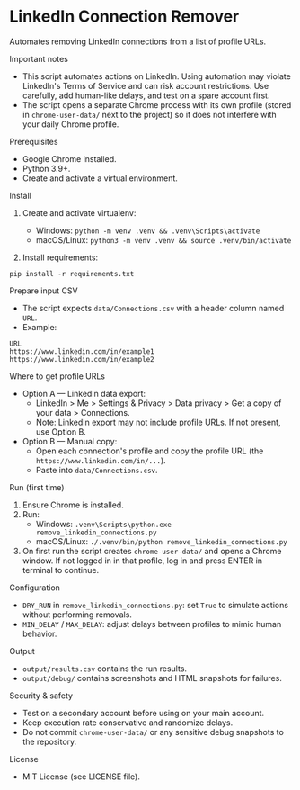 # LinkedIn Connection Remover

Automates removing LinkedIn connections from a list of profile URLs.

Important notes
- This script automates actions on LinkedIn. Using automation may violate LinkedIn's Terms of Service and can risk account restrictions. Use carefully, add human-like delays, and test on a spare account first.
- The script opens a separate Chrome process with its own profile (stored in `chrome-user-data/` next to the project) so it does not interfere with your daily Chrome profile.

Prerequisites
- Google Chrome installed.
- Python 3.9+.
- Create and activate a virtual environment.

Install
1. Create and activate virtualenv:
   - Windows: `python -m venv .venv && .venv\Scripts\activate`
   - macOS/Linux: `python3 -m venv .venv && source .venv/bin/activate`

2. Install requirements:
```
pip install -r requirements.txt
```

Prepare input CSV
- The script expects `data/Connections.csv` with a header column named `URL`.
- Example:
```
URL
https://www.linkedin.com/in/example1
https://www.linkedin.com/in/example2
```

Where to get profile URLs
- Option A — LinkedIn data export:
  - LinkedIn > Me > Settings & Privacy > Data privacy > Get a copy of your data > Connections.
  - Note: LinkedIn export may not include profile URLs. If not present, use Option B.
- Option B — Manual copy:
  - Open each connection's profile and copy the profile URL (the `https://www.linkedin.com/in/...`).
  - Paste into `data/Connections.csv`.

Run (first time)
1. Ensure Chrome is installed.
2. Run:
   - Windows: `.venv\Scripts\python.exe remove_linkedin_connections.py`
   - macOS/Linux: `./.venv/bin/python remove_linkedin_connections.py`
3. On first run the script creates `chrome-user-data/` and opens a Chrome window. If not logged in in that profile, log in and press ENTER in terminal to continue.

Configuration
- `DRY_RUN` in `remove_linkedin_connections.py`: set `True` to simulate actions without performing removals.
- `MIN_DELAY` / `MAX_DELAY`: adjust delays between profiles to mimic human behavior.

Output
- `output/results.csv` contains the run results.
- `output/debug/` contains screenshots and HTML snapshots for failures.

Security & safety
- Test on a secondary account before using on your main account.
- Keep execution rate conservative and randomize delays.
- Do not commit `chrome-user-data/` or any sensitive debug snapshots to the repository.

License
- MIT License (see LICENSE file).